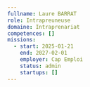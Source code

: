 ```yaml
---
fullname: Laure BARRAT
role: Intrapreuneuse
domaine: Intraprenariat
competences: []
missions:
  - start: 2025-01-21
    end: 2027-02-01
    employer: Cap Emploi
    status: admin
    startups: []
---
```

